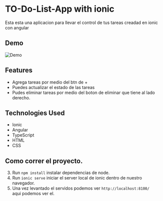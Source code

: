 # TO-Do-List-App with ionic

Esta esta una aplicacion para llevar el control de tus tareas creadad en ionic con angular

## Demo

![Demo](https://ibrahimisa.com/repo-data/ionic-todo.gif)

## Features

- Agrega tareas por medio del btn de +
- Puedes actualizar el estado de las tareas
- Pudes eliminar tareas por medio del boton de eliminar que tiene al lado derecho.

## Technologies Used

- Ionic
- Angular
- TypeScript
- HTML
- CSS

## Como correr el proyecto.

3. Run `npm install` instalar dependencias de node.
4. Run `ionic serve` iniciar el server local de ionic dentro de nuestro navegador.
5. Una vez levantado el servidos podemos ver `http://localhost:8100/` aqui podemos ver el.
